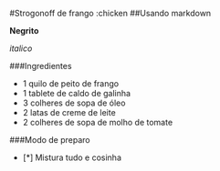 #Strogonoff de frango :chicken
##Usando markdown

**Negrito**

_italico_

###Ingredientes

 - 1 quilo de peito de frango
 - 1 tablete de caldo de galinha
 - 3 colheres de sopa de óleo
 - 2 latas de creme de leite
 - 2 colheres de sopa de molho de tomate

###Modo de preparo

 - [*] Mistura tudo e cosinha